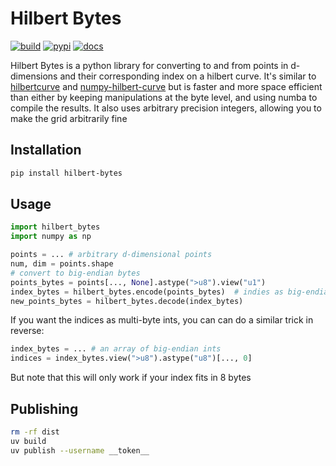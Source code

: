 # Hilbert Bytes

[![build](https://github.com/erikbrinkman/hilbert-bytes/actions/workflows/python-package.yml/badge.svg)](https://github.com/erikbrinkman/hilbert-bytes/actions/workflows/python-package.yml)
[![pypi](https://img.shields.io/pypi/v/hilbert-bytes)](https://pypi.org/project/hilbert-bytes/)
[![docs](https://img.shields.io/badge/api-docs-blue)](https://erikbrinkman.github.io/hilbert-bytes)

Hilbert Bytes is a python library for converting to and from points in
d-dimensions and their corresponding index on a hilbert curve. It's similar to
[hilbertcurve](https://pypi.org/project/hilbertcurve/) and
[numpy-hilbert-curve](https://pypi.org/project/numpy-hilbert-curve/) but is
faster and more space efficient than either by keeping manipulations at the byte
level, and using numba to compile the results. It also uses arbitrary precision
integers, allowing you to make the grid arbitrarily fine

## Installation

```sh
pip install hilbert-bytes
```

## Usage

```py
import hilbert_bytes
import numpy as np

points = ... # arbitrary d-dimensional points
num, dim = points.shape
# convert to big-endian bytes
points_bytes = points[..., None].astype(">u8").view("u1")
index_bytes = hilbert_bytes.encode(points_bytes)  # indies as big-endian ints
new_points_bytes = hilbert_bytes.decode(index_bytes)
```

If you want the indices as multi-byte ints, you can can do a similar trick in reverse:

```py
index_bytes = ... # an array of big-endian ints
indices = index_bytes.view(">u8").astype("u8")[..., 0]
```

But note that this will only work if your index fits in 8 bytes


## Publishing

```sh
rm -rf dist
uv build
uv publish --username __token__
```
